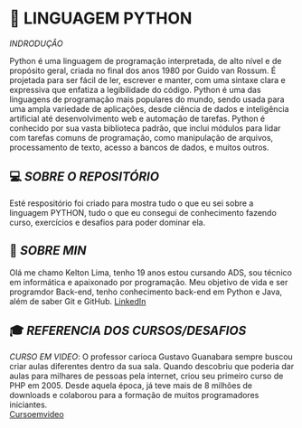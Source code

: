 # 🐍 **LINGUAGEM PYTHON**  

*INDRODUÇÂO*

Python é uma linguagem de programação interpretada, de alto nível e de propósito geral, criada no final dos anos 1980 por Guido van Rossum. É projetada para ser fácil de ler, escrever e manter, com uma sintaxe clara e expressiva que enfatiza a legibilidade do código. Python é uma das linguagens de programação mais populares do mundo, sendo usada para uma ampla variedade de aplicações, desde ciência de dados e inteligência artificial até desenvolvimento web e automação de tarefas. Python é conhecido por sua vasta biblioteca padrão, que inclui módulos para lidar com tarefas comuns de programação, como manipulação de arquivos, processamento de texto, acesso a bancos de dados, e muitos outros.

## 💻 *SOBRE O REPOSITÓRIO*

Esté respositório foi criado para mostra tudo o que eu sei sobre a linguagem PYTHON, tudo o que eu consegui de conhecimento fazendo curso, exercícios e desafios para poder dominar ela.

## 🏃 *SOBRE MIN*

Olá me chamo Kelton Lima, tenho 19 anos estou cursando ADS, sou técnico em informática e apaixonado por programação. Meu objetivo de vida e ser programdor Back-end, tenho conhecimento back-end em Python e Java, além de saber Git e GitHub.                          [LinkedIn](https://www.linkedin.com/in/kelton-limaa/)


## 🎓 *REFERENCIA DOS CURSOS/DESAFIOS*

*CURSO EM VIDEO*: O professor carioca Gustavo Guanabara sempre buscou criar aulas diferentes dentro da sua sala. Quando descobriu que poderia dar aulas para milhares de pessoas pela internet, criou seu primeiro curso de PHP em 2005. Desde aquela época, já teve mais de 8 milhões de downloads e colaborou para a formação de muitos programadores iniciantes.         
[Cursoemvideo](https://www.cursoemvideo.com)
